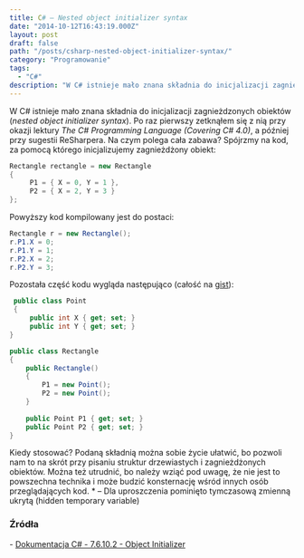 ```yaml
---
title: C# — Nested object initializer syntax
date: "2014-10-12T16:43:19.000Z"
layout: post
draft: false
path: "/posts/csharp-nested-object-initializer-syntax/"
category: "Programowanie"
tags:
  - "C#"
description: "W C# istnieje mało znana składnia do inicjalizacji zagnieżdzonych obiektów (nested object initializer syntax)."
---
```


W C# istnieje mało znana składnia do inicjalizacji zagnieżdzonych obiektów (_nested object initializer syntax_). Po raz pierwszy zetknąłem się z nią przy okazji lektury _The C# Programming Language (Covering C# 4.0)_, a później przy sugestii ReSharpera. Na czym polega cała zabawa? Spójrzmy na kod, za pomocą którego inicjalizujemy zagnieżdżony obiekt: 
```csharp
Rectangle rectangle = new Rectangle
{
     P1 = { X = 0, Y = 1 },
     P2 = { X = 2, Y = 3 }
}; 
```
 Powyższy kod kompilowany jest do postaci: 
```csharp
Rectangle r = new Rectangle(); 
r.P1.X = 0;
r.P1.Y = 1;
r.P2.X = 2;
r.P2.Y = 3; 
```
 Pozostała część kodu wygląda następująco (całość na [gist](https://gist.github.com/dariusz-wozniak/3cc70aa649761d6a0076 "gist")): 
```csharp
 public class Point
 {
     public int X { get; set; }
     public int Y { get; set; }
}

public class Rectangle
{
    public Rectangle()
    {
        P1 = new Point();
        P2 = new Point();
    }
    
    public Point P1 { get; set; }
    public Point P2 { get; set; } 
} 
```
 Kiedy stosować? Podaną składnią można sobie życie ułatwić, bo pozwoli nam to na skrót przy pisaniu struktur drzewiastych i zagnieżdżonych obiektów. Można też utrudnić, bo należy wziąć pod uwagę, że nie jest to powszechna technika i może budzić konsternację wśród innych osób przeglądających kod. * – Dla uproszczenia pominięto tymczasową zmienną ukrytą (hidden temporary variable)

### Źródła

\- [Dokumentacja C# - 7.6.10.2 - Object Initializer](http://books.google.pl/books?id=s-IH_x6ytuQC&pg=PT434&lpg=PT434&dq=nested+7.6.10.2&source=bl&ots=ls631RfRfU&sig=v_7KJ_JymXXQklwPtdjQ5lR9hXY&hl=pl&sa=X&ei=kqE6VPeQEZOxabzpgrgI&ved=0CEAQ6AEwBA#v=onepage&q=nested%207.6.10.2&f=false)